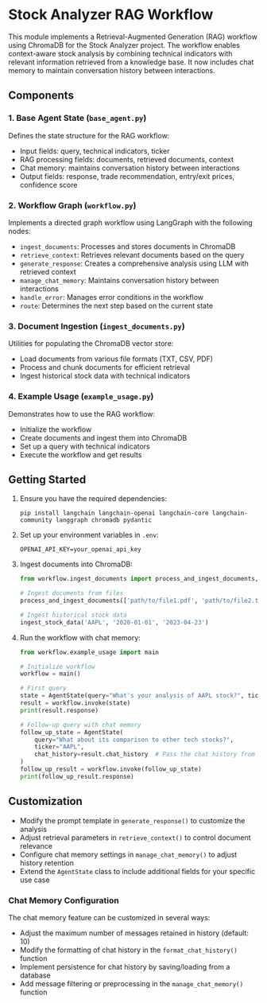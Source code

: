 # Stock Analyzer RAG Workflow

This module implements a Retrieval-Augmented Generation (RAG) workflow using ChromaDB for the Stock Analyzer project. The workflow enables context-aware stock analysis by combining technical indicators with relevant information retrieved from a knowledge base. It now includes chat memory to maintain conversation history between interactions.

## Components

### 1. Base Agent State (`base_agent.py`)

Defines the state structure for the RAG workflow:

- Input fields: query, technical indicators, ticker
- RAG processing fields: documents, retrieved documents, context
- Chat memory: maintains conversation history between interactions
- Output fields: response, trade recommendation, entry/exit prices, confidence score

### 2. Workflow Graph (`workflow.py`)

Implements a directed graph workflow using LangGraph with the following nodes:

- `ingest_documents`: Processes and stores documents in ChromaDB
- `retrieve_context`: Retrieves relevant documents based on the query
- `generate_response`: Creates a comprehensive analysis using LLM with retrieved context
- `manage_chat_memory`: Maintains conversation history between interactions
- `handle_error`: Manages error conditions in the workflow
- `route`: Determines the next step based on the current state

### 3. Document Ingestion (`ingest_documents.py`)

Utilities for populating the ChromaDB vector store:

- Load documents from various file formats (TXT, CSV, PDF)
- Process and chunk documents for efficient retrieval
- Ingest historical stock data with technical indicators

### 4. Example Usage (`example_usage.py`)

Demonstrates how to use the RAG workflow:

- Initialize the workflow
- Create documents and ingest them into ChromaDB
- Set up a query with technical indicators
- Execute the workflow and get results

## Getting Started

1. Ensure you have the required dependencies:
   ```
   pip install langchain langchain-openai langchain-core langchain-community langgraph chromadb pydantic
   ```

2. Set up your environment variables in `.env`:
   ```
   OPENAI_API_KEY=your_openai_api_key
   ```

3. Ingest documents into ChromaDB:
   ```python
   from workflow.ingest_documents import process_and_ingest_documents, ingest_stock_data
   
   # Ingest documents from files
   process_and_ingest_documents(['path/to/file1.pdf', 'path/to/file2.txt'])
   
   # Ingest historical stock data
   ingest_stock_data('AAPL', '2020-01-01', '2023-04-23')
   ```

4. Run the workflow with chat memory:
   ```python
   from workflow.example_usage import main
   
   # Initialize workflow
   workflow = main()
   
   # First query
   state = AgentState(query="What's your analysis of AAPL stock?", ticker="AAPL")
   result = workflow.invoke(state)
   print(result.response)
   
   # Follow-up query with chat memory
   follow_up_state = AgentState(
       query="What about its comparison to other tech stocks?",
       ticker="AAPL",
       chat_history=result.chat_history  # Pass the chat history from previous interaction
   )
   follow_up_result = workflow.invoke(follow_up_state)
   print(follow_up_result.response)
   ```

## Customization

- Modify the prompt template in `generate_response()` to customize the analysis
- Adjust retrieval parameters in `retrieve_context()` to control document relevance
- Configure chat memory settings in `manage_chat_memory()` to adjust history retention
- Extend the `AgentState` class to include additional fields for your specific use case

### Chat Memory Configuration

The chat memory feature can be customized in several ways:

- Adjust the maximum number of messages retained in history (default: 10)
- Modify the formatting of chat history in the `format_chat_history()` function
- Implement persistence for chat history by saving/loading from a database
- Add message filtering or preprocessing in the `manage_chat_memory()` function